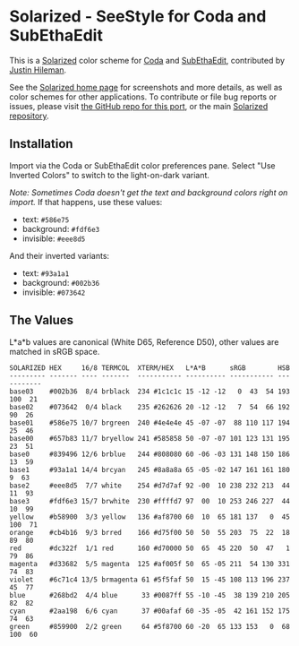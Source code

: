 Solarized - SeeStyle for Coda and SubEthaEdit
=============================================

This is a [Solarized][solarized] color scheme for [Coda][coda] and
[SubEthaEdit][see], contributed by [Justin Hileman][jh].

See the [Solarized home page][solarized] for screenshots and more details,
as well as color schemes for other applications. To contribute or file bug
reports or issues, please visit [the GitHub repo for this port][coda-repo],
or the main [Solarized repository][solarized-repo].

  [coda]:           http://panic.com/coda/
  [coda-repo]:      https://github.com/bobthecow/solarized-seestyle
  [jh]:             http://justinhileman.com
  [see]:            http://www.codingmonkeys.de/subethaedit/
  [solarized]:      http://ethanschoonover.com/solarized
  [solarized-repo]: https://github.com/altercation/solarized


Installation
------------

Import via the Coda or SubEthaEdit color preferences pane. Select "Use Inverted
Colors" to switch to the light-on-dark variant.

_Note: Sometimes Coda doesn't get the text and background colors right on import._
If that happens, use these values:

 * text:       `#586e75`
 * background: `#fdf6e3`
 * invisible:  `#eee8d5`

And their inverted variants:

 * text:       `#93a1a1`
 * background: `#002b36`
 * invisible:  `#073642`


The Values
----------

L\*a\*b values are canonical (White D65, Reference D50), other values are 
matched in sRGB space.

    SOLARIZED HEX     16/8 TERMCOL  XTERM/HEX   L*A*B      sRGB        HSB
    --------- ------- ---- -------  ----------- ---------- ----------- -----------
    base03    #002b36  8/4 brblack  234 #1c1c1c 15 -12 -12   0  43  54 193 100  21
    base02    #073642  0/4 black    235 #262626 20 -12 -12   7  54  66 192  90  26
    base01    #586e75 10/7 brgreen  240 #4e4e4e 45 -07 -07  88 110 117 194  25  46
    base00    #657b83 11/7 bryellow 241 #585858 50 -07 -07 101 123 131 195  23  51
    base0     #839496 12/6 brblue   244 #808080 60 -06 -03 131 148 150 186  13  59
    base1     #93a1a1 14/4 brcyan   245 #8a8a8a 65 -05 -02 147 161 161 180   9  63
    base2     #eee8d5  7/7 white    254 #d7d7af 92 -00  10 238 232 213  44  11  93
    base3     #fdf6e3 15/7 brwhite  230 #ffffd7 97  00  10 253 246 227  44  10  99
    yellow    #b58900  3/3 yellow   136 #af8700 60  10  65 181 137   0  45 100  71
    orange    #cb4b16  9/3 brred    166 #d75f00 50  50  55 203  75  22  18  89  80
    red       #dc322f  1/1 red      160 #d70000 50  65  45 220  50  47   1  79  86
    magenta   #d33682  5/5 magenta  125 #af005f 50  65 -05 211  54 130 331  74  83
    violet    #6c71c4 13/5 brmagenta 61 #5f5faf 50  15 -45 108 113 196 237  45  77
    blue      #268bd2  4/4 blue      33 #0087ff 55 -10 -45  38 139 210 205  82  82
    cyan      #2aa198  6/6 cyan      37 #00afaf 60 -35 -05  42 161 152 175  74  63
    green     #859900  2/2 green     64 #5f8700 60 -20  65 133 153   0  68 100  60
